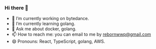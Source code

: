 ### Hi there 👋

<!--
**rebornwwp/rebornwwp** is a ✨ _special_ ✨ repository because its `README.md` (this file) appears on your GitHub profile.
-->

- 🔭 I’m currently working on bytedance.
- 🌱 I’m currently learning golang.
- 💬 Ask me about docker, golang.
- 📫 How to reach me: you can email to me by rebornwwp@gmail.com
- 😄 Pronouns: React, TypeScript, golang, AWS.
